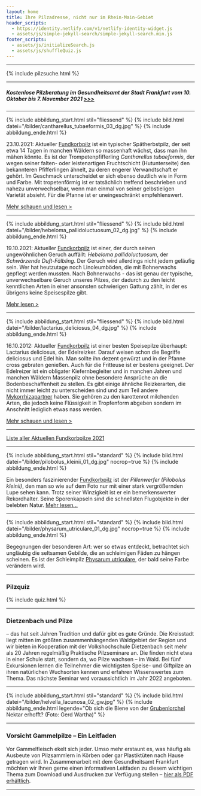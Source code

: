 ```yaml
---
layout: home
title: Ihre Pilzadresse, nicht nur im Rhein-Main-Gebiet
header_scripts:
  - https://identity.netlify.com/v1/netlify-identity-widget.js
  - assets/js/simple-jekyll-search/simple-jekyll-search.min.js
footer_scripts:
  - assets/js/initializeSearch.js
  - assets/js/shuffleQuiz.js
---
```

- - -

{% include pilzsuche.html %}

- - -

##### **Kostenlose Pilzberatung im Gesundheitsamt der Stadt Frankfurt vom 10. Oktober bis 7. November 2021  [\>>>](/pilzberatung)**

- - -

{% include abbildung_start.html stil="fliessend" %}
{% include bild.html datei="/bilder/cantharellus_tubaeformis_03_dg.jpg" %}
{% include abbildung_ende.html %}

23.10.2021: Aktueller [Fundkorbpilz](AA "Glossar-") ist ein typischer Spätherbstpilz, der seit etwa 14 Tagen in manchen Wäldern so massenhaft wächst, dass man ihn mähen könnte. Es ist der Trompetenpfifferling *Cantharellus tubaeformis*, der wegen seiner falten- oder leistenartigen Fruchtschicht (Hutunterseite) den bekannteren Pfifferlingen ähnelt, zu deren engerer Verwandtschaft er gehört. Im Geschmack unterscheidet er sich ebenso deutlich wie in Form und Farbe. Mit tropetenförmig ist er tatsächlich treffend beschrieben und nahezu unverwechselbar, wenn man einmal von seiner gelbstieligen Varietät absieht. Für die Pfanne ist er uneingeschränkt empfehlenswert.

[Mehr schauen und lesen >](/pilze/cantharellus-tubaeformis-trompetenpfifferling)

<div style="clear:  both"></div>

- - -

{% include abbildung_start.html stil="fliessend" %}
{% include bild.html datei="/bilder/hebeloma_pallidoluctuosum_02_dg.jpg" %}
{% include abbildung_ende.html %}

19.10.2021: Aktueller [Fundkorbpilz](AA "Glossar-") ist einer, der durch seinen ungewöhnlichen Geruch auffällt: *Hebeloma pallidoluctuosum*, der *Schwärzende Duft-Fälbling*. Der Geruch wird allerdings nicht jedem geläufig sein. Wer hat heutzutage noch Linoleumböden, die mit Bohnerwachs gepflegt werden mussten. Nach Bohnerwachs - das ist genau der typische, unverwechselbare Geruch unseres Pilzes, der dadurch zu den leicht kenntlichen Arten in einer ansonsten schwierigen Gattung zählt, in der es übrigens keine Speisespilze gibt.

[Mehr lesen >](/pilze/hebeloma-pallidoluctuosum-schwärzender-duft-fälbling)

- - -

{% include abbildung_start.html stil="fliessend" %}
{% include bild.html datei="/bilder/lactarius_deliciosus_04_dg.jpg" %}
{% include abbildung_ende.html %}

16.10.2012: Aktueller [Fundkorbpilz](AA "Glossar-")  ist einer besten Speisepilze überhaupt: Lactarius deliciosus, der Edelreizker. Darauf weisen schon die Begriffe deliciosus und Edel hin. Man sollte ihn dezent gewürzt und in der Pfanne cross gebraten genießen. Auch für die Fritteuse ist er bestens geeignet. Der Edelreizer ist ein obligater Kiefernbegleiter und in manchen Jahren und manchen Wäldern Massenpilz ohne besondere Ansprüche an die Bodenbeschaffenheit zu stellen. Es gibt einige ähnliche Reizkerarten, die nicht immer leicht zu unterscheiden sind und zum Teil andere [Mykorrhizapartner](Mykorrhiza "Glossar") haben. Sie gehören zu den karottenrot milchenden Arten, die jedoch keine Flüssigkeit in Tropfenform abgeben sondern im Anschnitt lediglich etwas nass werden.

[Mehr schauen und lesen >](/pilze/lactarius-deliciosus-edelreizker)

<div style="clear:  both"></div>

- - -

[Liste aller Aktuellen Fundkorbpilze 2021](/artikel/liste-aller-aktuellen-fundkorbpilze-2021.html)

- - -

{% include abbildung_start.html stil="standard" %}
{% include bild.html datei="/bilder/pilobolus_kleinii_01_dg.jpg" nocrop=true %}
{% include abbildung_ende.html %}

Ein besonders faszinierender [Fundkorbpilz](AA "Glossar-") ist der *Pillenwerfer (Pilobolus kleinii)*, den man so wie auf dem Foto nur mit einer stark vergrößernden Lupe sehen kann. Trotz seiner Winzigkeit ist er ein bemerkenswerter Rekordhalter. Seine Sporenkapseln sind die schnellsten Flugobjekte in der belebten Natur. [Mehr lesen...](/pilze/pilobolus-kleinii-pillenwerfer)

- - -

{% include abbildung_start.html stil="standard" %}
{% include bild.html datei="/bilder/physarum_utriculare_01_dg.jpg" nocrop=true %}
{% include abbildung_ende.html %}

Begegnungen der besonderen Art: wer so etwas entdeckt, betrachtet sich ungläubig die seltsamen Gebilde, die an schleimigen Fäden zu hängen scheinen. Es ist der Schleimpilz [Physarum utriculare](/pilze/physarum-utriculare-fadenfruchtschleimpilz), der bald seine Farbe verändern wird.

- - -

### Pilzquiz

{% include quiz.html %}

- - -

### Dietzenbach und Pilze

– das hat seit Jahren Tradition und dafür gibt es gute Gründe. Die Kreisstadt liegt mitten im größten zusammenhängenden Waldgebiet der Region und wir bieten in Kooperation mit der Volkshochschule Dietzenbach seit mehr als 20 Jahren regelmäßig Praktische Pilzseminare an. Die finden nicht etwa in einer Schule statt, sondern da, wo Pilze wachsen – im Wald. Bei fünf Exkursionen lernen die Teilnehmer die wichtigsten Speise- und Giftpilze an ihren natürlichen Wuchsorten kennen und erfahren Wissenswertes zum Thema. Das nächste Seminar wrd voraussichtlich im Jahr 2022 angeboten.  

- - -

{% include abbildung_start.html stil="standard" %}
{% include bild.html datei="/bilder/helvella_lacunosa_02_gw.jpg" %}
{% include abbildung_ende.html legende="Ob sich die Biene von der <a href='/pilze/helvella-lacunosa-grubenlorchel'>Grubenlorchel</a> Nektar erhofft?  (Foto: Gerd Wartha)" %}

- - -

### Vorsicht Gammelpilze – Ein Leitfaden

Vor Gammelfleisch ekelt sich jeder. Umso mehr erstaunt es, was häufig als Ausbeute von Pilzsammlern in Körben oder gar Plastiktüten nach Hause getragen wird. In Zusammenarbeit mit dem Gesundheitsamt Frankfurt möchten wir Ihnen gerne einen informativen Leitfaden zu diesem wichtigen Thema zum Download und Ausdrucken zur Verfügung stellen – [hier als PDF erhältlich](/assets/docs/Fundkorb.de-Gammelpilze.pdf).

- - -